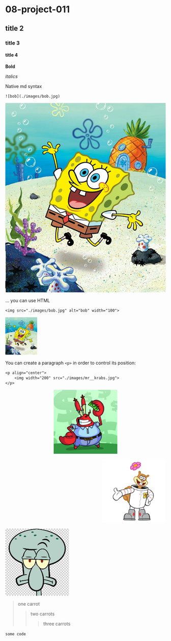 # 08-project-011

## title 2

### title 3

#### title 4

**Bold**

*italics*

Native md syntax
```
![bob](./images/bob.jpg)
```

![bob](./images/bob.jpg)

... you can use HTML

```
<img src="./images/bob.jpg" alt="bob" width="100">
```

<img src="./images/bob.jpg" alt="bob" width="100">

You can create a paragraph `<p>` in order to control its position:
```
<p align="center">
    <img width="200" src="./images/mr__krabs.jpg">
</p>
```
<p align="center">
    <img width="200" src="./images/mr__krabs.jpg">
</p>

<p align="right">
    <img width="200" src="./images/Sandy_Cheeks.png">
</p>

<p align="left">
    <img width="200" src="./images/squidward.jpg">
</p>

> one carrot
>> two carrots
>>> three carrots


`some code`